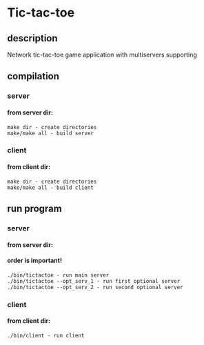 # Tic-tac-toe

## description
  Network tic-tac-toe game application with multiservers supporting
  
## compilation
  ### server
   #### from server dir:
    make dir - create directories
    make/make all - build server 
  ### client
   #### from client dir: 
    make dir - create directories
    make/make all - build client
    
## run program
  ### server
   #### from server dir:
   #### order is important!
    ./bin/tictactoe - run main server
    ./bin/tictactoe --opt_serv_1 - run first optional server
    ./bin/tictactoe --opt_serv_2 - run second optional server
  ### client
   #### from client dir: 
    ./bin/client - run client
    
